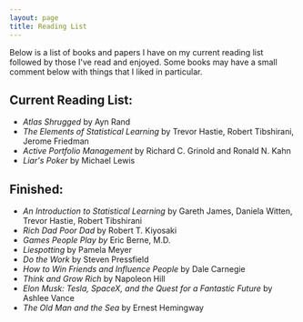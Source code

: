 ```yaml
---
layout: page
title: Reading List
---
```


Below is a list of books and papers I have on my current reading list followed by those I've read and enjoyed. Some books may have a small comment below with things that I liked in particular.

## Current Reading List:
* *Atlas Shrugged* by Ayn Rand
* *The Elements of Statistical Learning* by Trevor Hastie, Robert Tibshirani, Jerome Friedman
* *Active Portfolio Management* by Richard C. Grinold and Ronald N. Kahn
* *Liar's Poker* by Michael Lewis



## Finished:
* *An Introduction to Statistical Learning* by Gareth James, Daniela Witten, Trevor Hastie, Robert Tibshirani
* *Rich Dad Poor Dad* by Robert T. Kiyosaki
* *Games People Play by* Eric Berne, M.D.
* *Liespotting* by Pamela Meyer
* *Do the Work* by Steven Pressfield
* *How to Win Friends and Influence People* by Dale Carnegie
* *Think and Grow Rich* by Napoleon Hill
* *Elon Musk: Tesla, SpaceX, and the Quest for a Fantastic Future* by Ashlee Vance
* *The Old Man and the Sea* by Ernest Hemingway




